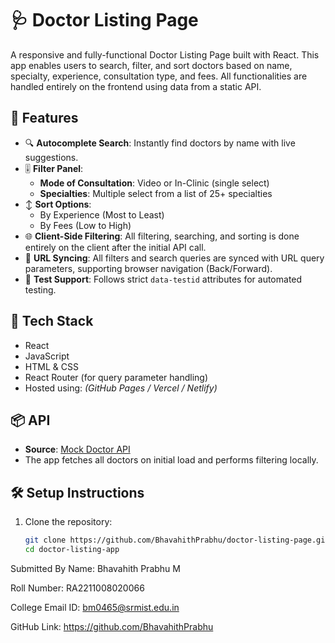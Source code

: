 # 🩺 Doctor Listing Page

A responsive and fully-functional Doctor Listing Page built with React. This app enables users to search, filter, and sort doctors based on name, specialty, experience, consultation type, and fees. All functionalities are handled entirely on the frontend using data from a static API.


## 🧠 Features

- 🔍 **Autocomplete Search**: Instantly find doctors by name with live suggestions.
- 🎚️ **Filter Panel**:
  - **Mode of Consultation**: Video or In-Clinic (single select)
  - **Specialties**: Multiple select from a list of 25+ specialties
- ↕️ **Sort Options**:
  - By Experience (Most to Least)
  - By Fees (Low to High)
- 🌐 **Client-Side Filtering**: All filtering, searching, and sorting is done entirely on the client after the initial API call.
- 🔁 **URL Syncing**: All filters and search queries are synced with URL query parameters, supporting browser navigation (Back/Forward).
- 🧪 **Test Support**: Follows strict `data-testid` attributes for automated testing.

## 🚀 Tech Stack

- React
- JavaScript
- HTML & CSS
- React Router (for query parameter handling)
- Hosted using: *(GitHub Pages / Vercel / Netlify)*

## 📦 API

- **Source**: [Mock Doctor API](https://srijandubey.github.io/campus-api-mock/SRM-C1-25.json)
- The app fetches all doctors on initial load and performs filtering locally.

## 🛠️ Setup Instructions

1. Clone the repository:
   ```bash
   git clone https://github.com/BhavahithPrabhu/doctor-listing-page.git
   cd doctor-listing-app

Submitted By
Name: Bhavahith Prabhu M

Roll Number: RA2211008020066

College Email ID: bm0465@srmist.edu.in

GitHub Link: https://github.com/BhavahithPrabhu

